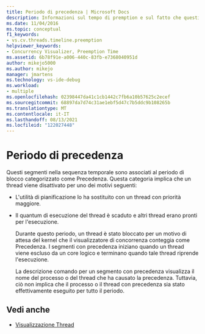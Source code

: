 ```yaml
---
title: Periodo di precedenza | Microsoft Docs
description: Informazioni sul tempo di premption e sul fatto che questi segmenti nella sequenza temporale sono associati al tempo di blocco categorizzato come pre-svuotamento.
ms.date: 11/04/2016
ms.topic: conceptual
f1_keywords:
- vs.cv.threads.timeline.preemption
helpviewer_keywords:
- Concurrency Visualizer, Preemption Time
ms.assetid: 6b78f91e-a006-440c-83fb-e7368040951d
author: mikejo5000
ms.author: mikejo
manager: jmartens
ms.technology: vs-ide-debug
ms.workload:
- multiple
ms.openlocfilehash: 02398447da41c1cb1442c7fb6a10b57625c2ecef
ms.sourcegitcommit: 68897da7d74c31ae1ebf5d47c7b5ddc9b108265b
ms.translationtype: MT
ms.contentlocale: it-IT
ms.lasthandoff: 08/13/2021
ms.locfileid: "122027448"
---
```

# <a name="preemption-time"></a>Periodo di precedenza
Questi segmenti nella sequenza temporale sono associati al periodo di blocco categorizzato come Precedenza. Questa categoria implica che un thread viene disattivato per uno dei motivi seguenti:

- L'utilità di pianificazione lo ha sostituito con un thread con priorità maggiore.

- Il quantum di esecuzione del thread è scaduto e altri thread erano pronti per l'esecuzione.

  Durante questo periodo, un thread è stato bloccato per un motivo di attesa del kernel che il visualizzatore di concorrenza conteggia come Precedenza. I segmenti con precedenza iniziano quando un thread viene escluso da un core logico e terminano quando tale thread riprende l'esecuzione.

  La descrizione comando per un segmento con precedenza visualizza il nome del processo o del thread che ha causato la precedenza. Tuttavia, ciò non implica che il processo o il thread con precedenza sia stato effettivamente eseguito per tutto il periodo.

## <a name="see-also"></a>Vedi anche
- [Visualizzazione Thread](../profiling/threads-view-parallel-performance.md)